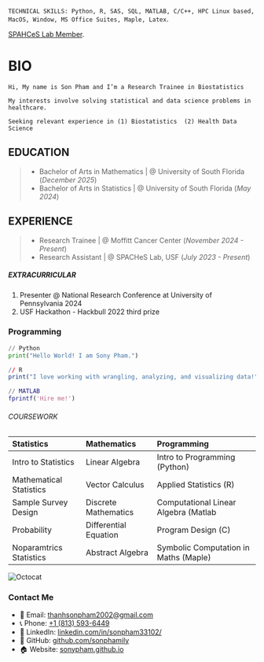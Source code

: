 
`TECHNICAL SKILLS: Python, R, SAS, SQL, MATLAB, C/C++, HPC Linux based, MacOS, Window, MS Office Suites, Maple, Latex`.

[SPAHCeS Lab Member](https://www.spaches.org/members#h.p46uu7ue5hh6).

# BIO
```
Hi, My name is Son Pham and I’m a Research Trainee in Biostatistics
```
```
My interests involve solving statistical and data science problems in healthcare.
```
```
Seeking relevant experience in (1) Biostatistics  (2) Health Data Science
```
## EDUCATION

> - Bachelor of Arts in Mathematics | @   University of South Florida (_December 2025_)
> - Bachelor of Arts in Statistics  | @   University of South Florida (_May 2024_)


## EXPERIENCE

> - Research Trainee    | @  Moffitt Cancer Center (_November 2024 - Present_)
> - Research Assistant  | @  SPACHeS Lab, USF (_July 2023 - Present_)

##### EXTRACURRICULAR

1.  Presenter @ National Research Conference at University of Pennsylvania 2024
2.  USF Hackathon - Hackbull 2022 third prize 



### Programming 

```python
// Python
print("Hello World! I am Sony Pham.")
```

```R
// R
print("I love working with wrangling, analyzing, and visualizing data!")
```

```MATLAB
// MATLAB
fprintf('Hire me!')
```
###### COURSEWORK

| Statistics                   |   Mathematics                    | Programming                          |
|:-----------------------------|:---------------------------------|:-------------------------------------|
| Intro to Statistics          | Linear Algebra                   | Intro to Programming (Python)        |
| Mathematical Statistics      | Vector Calculus                  | Applied Statistics (R)               |
| Sample Survey Design         | Discrete Mathematics             | Computational Linear Algebra (Matlab |
| Probability                  | Differential Equation            | Program Design (C)                   |
| Noparamtrics Statistics      | Abstract Algebra                 | Symbolic Computation in Maths (Maple)|



![Octocat](https://github.githubassets.com/images/icons/emoji/octocat.png)


### Contact Me

- 📧 Email: [thanhsonpham2002@gmail.com](thanhsonpham2002@gmail.com)
- 📞 Phone: [+1 (813) 593-6449](tel:+8135936449)
- 🔗 LinkedIn: [linkedin.com/in/sonpham33102/](https://www.linkedin.com/in/sonpham33102/)
- 🐙 GitHub: [github.com/sonphamily](https://github.com/sonphamily)
- 🏠 Website: [sonypham.github.io](https://sonphamily.github.io/sonypham.github.io/)
